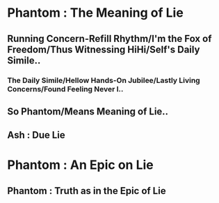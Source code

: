 # Phantom : The Meaning of Lie
## Running Concern-Refill Rhythm/I'm the Fox of Freedom/Thus Witnessing HiHi/Self's Daily Simile..
### The Daily Simile/Hellow Hands-On Jubilee/Lastly Living Concerns/Found Feeling Never I..
## So Phantom/Means Meaning of Lie..
## Ash : Due Lie
# Phantom : An Epic on Lie
## Phantom : Truth as in the Epic of Lie
